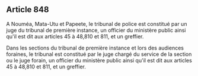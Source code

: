 Article 848
----
A Nouméa, Mata-Utu et Papeete, le tribunal de police est constitué par un juge
du tribunal de première instance, un officier du ministère public ainsi qu'il
est dit aux articles 45 à 48,810 et 811, et un greffier.

Dans les sections du tribunal de première instance et lors des audiences
foraines, le tribunal est constitué par le juge chargé du service de la section
ou le juge forain, un officier du ministère public ainsi qu'il est dit aux
articles 45 à 48,810 et 811, et un greffier.
